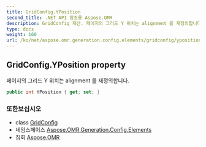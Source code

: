 ```yaml
---
title: GridConfig.YPosition
second_title: .NET API 참조용 Aspose.OMR
description: GridConfig 재산. 페이지의 그리드 Y 위치는 alignment 를 재정의합니다.
type: docs
weight: 160
url: /ko/net/aspose.omr.generation.config.elements/gridconfig/yposition/
---
```

## GridConfig.YPosition property

페이지의 그리드 Y 위치는 alignment 를 재정의합니다.

```csharp
public int YPosition { get; set; }
```

### 또한보십시오

* class [GridConfig](../)
* 네임스페이스 [Aspose.OMR.Generation.Config.Elements](../../gridconfig/)
* 집회 [Aspose.OMR](../../../)


